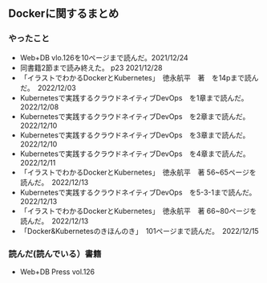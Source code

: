 ## Dockerに関するまとめ

### やったこと

- Web+DB vlo.126を10ページまで読んだ。2021/12/24
- 同書籍2節まで読み終えた。 p23 2021/12/28
- 「イラストでわかるDockerとKubernetes」　徳永航平　著　を14pまで読んだ。　2022/12/03
- Kubernetesで実践するクラウドネイティブDevOps　を1章まで読んだ。　2022/12/08
- Kubernetesで実践するクラウドネイティブDevOps　を2章まで読んだ。　2022/12/10
- Kubernetesで実践するクラウドネイティブDevOps　を3章まで読んだ。　2022/12/10
- Kubernetesで実践するクラウドネイティブDevOps　を4章まで読んだ。　2022/12/11
- 「イラストでわかるDockerとKubernetes」　徳永航平　著 56~65ページを読んだ。　2022/12/13
- Kubernetesで実践するクラウドネイティブDevOps　を5-3-1まで読んだ。　2022/12/13
- 「イラストでわかるDockerとKubernetes」　徳永航平　著 66~80ページを読んだ。　2022/12/13
- 「Docker&Kubernetesのきほんのき」　101ページまで読んだ。　2022/12/15


### 読んだ(読んでいる）書籍

- Web+DB Press vol.126
